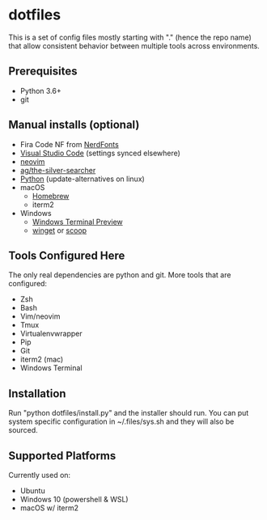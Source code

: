 dotfiles
========

This is a set of config files mostly starting with "." (hence the repo name)
that allow consistent behavior between multiple tools across environments.

Prerequisites
-------------

* Python 3.6+
* git

Manual installs (optional)
--------------------------

* Fira Code NF from [NerdFonts](https://www.nerdfonts.com/)
* [Visual Studio Code](https://code.visualstudio.com/) (settings synced elsewhere)
* [neovim](https://neovim.io/)
* [ag/the-silver-searcher](https://github.com/ggreer/the_silver_searcher)
* [Python](https://www.python.org/) (update-alternatives on linux)
* macOS
  * [Homebrew](https://brew.sh/)
  * iterm2
* Windows
  * [Windows Terminal Preview](https://www.microsoft.com/en-us/p/windows-terminal-preview/9n8g5rfz9xk3#activetab=pivot:overviewtab)
  * [winget](https://github.com/microsoft/winget-cli/releases) or [scoop](https://scoop.sh/)

Tools Configured Here
---------------------

The only real dependencies are python and git. More tools that are configured:

* Zsh
* Bash
* Vim/neovim
* Tmux
* Virtualenvwrapper
* Pip
* Git
* iterm2 (mac)
* Windows Terminal

Installation
------------

Run "python dotfiles/install.py" and the installer should run. You can put
system specific configuration in ~/.files/sys.sh and they will also be sourced.

Supported Platforms
-------------------

Currently used on:

* Ubuntu
* Windows 10 (powershell & WSL)
* macOS w/ iterm2
